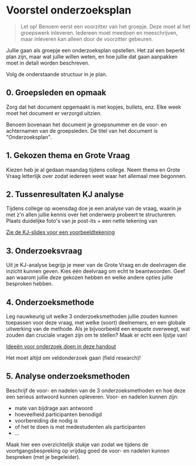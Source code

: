 # Voorstel onderzoeksplan

> Let op! Benoem eerst een voorzitter van het groepje. Deze moet al het groepswerk inleveren. Iedereen moet meedoen en meeschrijven, maar inleveren kan alleen door de voorzitter gebeuren.

Jullie gaan als groepje een onderzoeksplan opstellen. Het zal een beperkt plan zijn, maar wat jullie willen weten, en hoe jullie dat gaan aanpakken moet in detail worden beschreven.

Volg de onderstaande structuur in je plan.

## 0. Groepsleden en opmaak

Zorg dat het document opgemaakt is met kopjes, bullets, enz. Elke week moet het document er verzorgd uitzien.

Benoem bovenaan het document je groepsnummer en de voor- en achternamen van de groepsleden. De titel van het document is "Onderzoeksplan".

## 1. Gekozen thema en Grote Vraag

Kiezen heb je al gedaan maandag tijdens college. Neem thema en Grote Vraag letterlijk over zodat iedereen weet waar het allemaal mee begonnen.

## 2. Tussenresultaten KJ analyse

Tijdens college op woensdag doe je een analyse van de vraag, waarin je met z'n allen jullie kennis over het onderwerp probeert te structureren. Plaats duidelijke foto's van je post-its + een nette tekening van 

[Zie de KJ-slides voor een voorbeeldtekening](https://public.3.basecamp.com/p/W6AtUEL5v9LANfgXe9cXdnjy)

## 3. Onderzoeksvraag

Uit je KJ-analyse begrijp je meer van de Grote Vraag en de deelvragen die inzicht kunnen geven. Kies één deelvraag om echt te beantwoorden. Geef aan waarom jullie deze gekozen hebben en welke andere opties jullie besproken hebben.

## 4. Onderzoeksmethode

Leg nauwkeurig uit welke 3 onderzoeksmethoden jullie zouden kunnen toepassen voor deze vraag, met welke (soort) deelnemers, en een globale uitwerking van de methode. Als je bijvoorbeeld een enquete overweegt, wat zouden dan cruciale vragen zijn om te stellen? Maak er echt een lijstje van!

[Ideeën voor onderzoek doen in deze handout](https://public.3.basecamp.com/p/ZctUeMTS9k6L3hYEnQEJeW8h)

Het moet altijd om veldonderzoek gaan (field research)!

## 5. Analyse onderzoeksmethoden

Beschrijf de voor- en nadelen van de 3 onderzoeksmethoden en hoe deze een serieus antwoord kunnen opleveren. Voor- en nadelen kunnen zijn:

- mate van bijdrage aan antwoord
- hoeveelheid participanten benodigd
- voorbereiding die nodig is
- of het te doen is met medestudenten als participanten
- ...

Maak hier een overzichtelijk stukje van zodat we tijdens de voortgangsbespreking op vrijdag goed de voor- en nadelen kunnen bespreken (met je begeleider).
